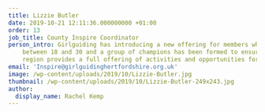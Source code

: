 ```yaml
---
title: Lizzie Butler
date: 2019-10-21 12:11:36.000000000 +01:00
order: 13
job_title: County Inspire Coordinator
person_intro: Girlguiding has introducing a new offering for members who are aged
    between 18 and 30 and a group of champions has been formed to ensure that Anglia
    region provides a full offering of activities and opportunities for 18-30s members.
email: 'Inspire@girlguidinghertfordshire.org.uk'
image: /wp-content/uploads/2019/10/Lizzie-Butler.jpg
thumbnail: /wp-content/uploads/2019/10/Lizzie-Butler-249x243.jpg
author:
  display_name: Rachel Kemp
---
```


